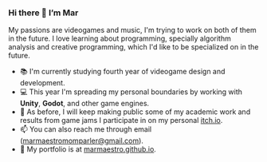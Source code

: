### Hi there 👋 I’m Mar
My passions are videogames and music, I'm trying to work on both of them in the future. I love learning about programming, specially algorithm analysis and creative programming, which I'd like to be specialized on in the future.


- 📚 I'm currently studying fourth year of videogame design and development.
- 💻 This year I'm spreading my personal boundaries by working with **Unity**, **Godot**, and other game engines.
- 💬 As before, I will keep making public some of my academic work and results from game jams I participate in on my personal [itch.io](https://marmaestro.itch.io).
- 📫 You can also reach me through email (marmaestromomparler@gmail.com).
- 📃 My portfolio is at [marmaestro.github.io](https://marmaestro.github.io).

<!---
-  🔭 I'm working on two game projects right now!! My developing logs are on [my Tumblr blog](https://marmaestro.tumblr.com).
- 🦢 I'm part of a two-person game studio, Punic Goose, with my dear friend [Alan](https://github.com/AlbertoAlanSA). You can check our [itch.io](https://punicgoose.itch.io) to follow our work.
--->
